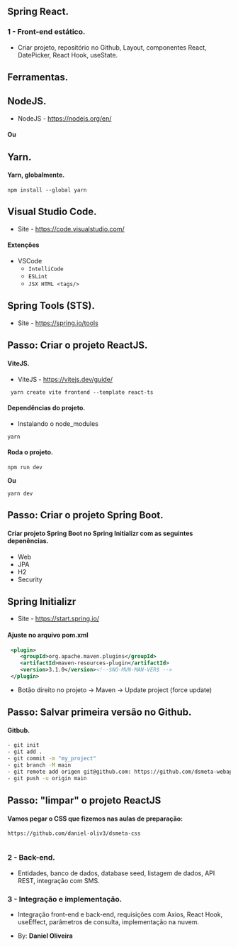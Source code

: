 ## Spring React.
### 1 - Front-end estático.
- Criar projeto, repositório no Github, Layout, componentes React, DatePicker, React Hook, useState.

## Ferramentas.
## NodeJS.
- NodeJS - https://nodejs.org/en/

#### Ou

## Yarn.
#### Yarn, globalmente.
``` 
npm install --global yarn
```

## Visual Studio Code.
- Site - https://code.visualstudio.com/

#### Extenções 
- VSCode
  - `IntelliCode`
  - `ESLint`
  - `JSX HTML <tags/>`

## Spring Tools (STS).
- Site - https://spring.io/tools


## Passo: Criar o projeto ReactJS.
#### ViteJS.
- ViteJS - https://vitejs.dev/guide/
```
 yarn create vite frontend --template react-ts
```

#### Dependências do projeto.
- Instalando o node_modules

```
yarn
```

#### Roda o projeto.
```
npm run dev
```

**Ou**
```
yarn dev
```

## Passo: Criar o projeto Spring Boot.
#### Criar projeto Spring Boot no Spring Initializr com as seguintes depenências.
- Web
- JPA
- H2
- Security

## Spring Initializr
- Site - https://start.spring.io/


#### Ajuste no arquivo pom.xml
```xml
 <plugin>
	<groupId>org.apache.maven.plugins</groupId>
	<artifactId>maven-resources-plugin</artifactId>
	<version>3.1.0</version><!--$NO-MVN-MAN-VER$ -->
 </plugin>
```

- Botão direito no projeto -> Maven -> Update project (force update)


## Passo: Salvar primeira versão no Github.
#### Gitbub.
```bash
- git init
- git add .
- git commit -m "my_project"
- git branch -M main
- git remote add origen git@github.com: https://github.com/dsmeta-webapp
- git push -u origin main
```

## Passo: "limpar" o projeto ReactJS
#### Vamos pegar o CSS que fizemos nas aulas de preparação:

```
https://github.com/daniel-oliv3/dsmeta-css
```


```
```

### 2 - Back-end.
- Entidades, banco de dados, database seed, listagem de dados, API REST, integração com SMS.

### 3 - Integração e implementação.
- Integração front-end e back-end, requisições com Axios, React Hook, useEffect, parâmetros de consulta, implementação na nuvem.


- By:  **Daniel Oliveira**